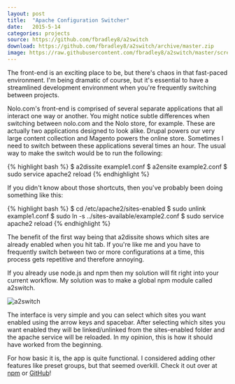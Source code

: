 ```yaml
---
layout: post
title:  "Apache Configuration Switcher"
date:   2015-5-14
categories: projects
source: https://github.com/fbradley8/a2switch
download: https://github.com/fbradley8/a2switch/archive/master.zip
image: https://raw.githubusercontent.com/fbradley8/a2switch/master/screenshot.png
---
```

The front-end is an exciting place to be, but there's chaos in that fast-paced environment. I'm being dramatic of course, but it's essential to have a streamlined development environment when you're frequently switching between projects.

Nolo.com's front-end is comprised of several separate applications that all interact one way or another. You might notice subtle differences when switching between nolo.com and the Nolo store, for example. These are actually two applications designed to look alike. Drupal powers our very large content collection and Magento powers the online store. Sometimes I need to switch between these applications several times an hour. The usual way to make the switch would be to run the following:

{% highlight bash %}
$ a2dissite example1.conf
$ a2ensite example2.conf
$ sudo service apache2 reload
{% endhighlight %}

If you didn't know about those shortcuts, then you've probably been doing something like this:

{% highlight bash %}
$ cd /etc/apache2/sites-enabled
$ sudo unlink example1.conf
$ sudo ln -s ../sites-available/example2.conf
$ sudo service apache2 reload
{% endhighlight %}

The benefit of the first way being that a2dissite shows which sites are already enabled when you hit tab. If you're like me and you have to frequently switch between two or more configurations at a time, this process gets repetitive and therefore annoying.

If you already use node.js and npm then my solution will fit right into your current workflow. My solution was to make a global npm module called a2switch.

![a2switch](https://raw.githubusercontent.com/fbradley8/a2switch/master/screenshot.png)

The interface is very simple and you can select which sites you want enabled using the arrow keys and spacebar. After selecting which sites you want enabled they will be linked/unlinked from the sites-enabled folder and the apache service will be reloaded. In my opinion, this is how it should have worked from the beginning.

For how basic it is, the app is quite functional. I considered adding other features like preset groups, but that seemed overkill. Check it out over at [npm](https://www.npmjs.com/package/a2switch) or [GitHub](https://github.com/fbradley8/a2switch)!
